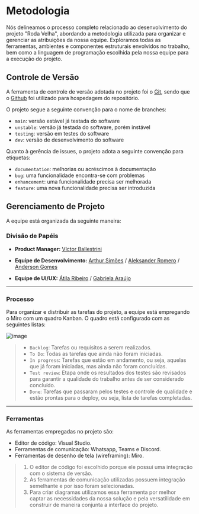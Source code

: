 
# Metodologia

Nós delineamos o processo completo relacionado ao desenvolvimento do projeto "Roda Velha", abordando a metodologia utilizada para organizar e gerenciar as atribuições da nossa equipe.
Exploramos todas as ferramentas, ambientes e componentes estruturais envolvidos no trabalho, bem como a linguagem de programação escolhida pela nossa equipe para a execução do projeto.

## Controle de Versão

A ferramenta de controle de versão adotada no projeto foi o
[Git](https://git-scm.com/), sendo que o [Github](https://github.com)
foi utilizado para hospedagem do repositório.

O projeto segue a seguinte convenção para o nome de branches:

- `main`: versão estável já testada do software
- `unstable`: versão já testada do software, porém instável
- `testing`: versão em testes do software
- `dev`: versão de desenvolvimento do software

Quanto à gerência de issues, o projeto adota a seguinte convenção para
etiquetas:

- `documentation`: melhorias ou acréscimos à documentação
- `bug`: uma funcionalidade encontra-se com problemas
- `enhancement`: uma funcionalidade precisa ser melhorada
- `feature`: uma nova funcionalidade precisa ser introduzida

## Gerenciamento de Projeto

A equipe está organizada da seguinte maneira:

### Divisão de Papéis

- **Product Manager:** [Víctor Ballestrini](https://github.com/vballestrini)

- **Equipe de Desenvolvimento:** [Arthur Simões](https://github.com/ArthurSimoess) / [Aleksander Romero](https://github.com/AleksanderRomero) / [Anderson Gomes](https://github.com/Dinhoop)

- **Equipe de UI/UX:** [Átila Ribeiro](https://github.com/atilaedu1) / [Gabriela Araújo](https://github.com/araujogabrielaa)

---

### Processo

Para organizar e distribuir as tarefas do projeto, a equipe está empregando o Miro com um quadro Kanban. O quadro está configurado com as seguintes listas:

![image](https://github.com/ICEI-PUC-Minas-PMV-ADS/pmv-ads-2024-1-e2-proj-int-t8-pmv-ads-2024-1-e2-roda-velha/assets/145074016/592291f0-ea15-44b3-b70f-25db1a54d85a)

> - `Backlog`: Tarefas ou requisitos a serem realizados.
> - `To Do`: Todas as tarefas que ainda não foram iniciadas.
> - `In progress`: Tarefas que estão em andamento, ou seja, aquelas que já foram iniciadas, mas ainda não foram concluídas.
> - `Test review`: Etapa onde os resultados dos testes são revisados para garantir a qualidade do trabalho antes de ser considerado concluído.
> - `Done`: Tarefas que passaram pelos testes e controle de qualidade e estão prontas para o deploy, ou seja, lista de tarefas completadas.

---

### Ferramentas

As ferramentas empregadas no projeto são:

- Editor de código: Visual Studio.
- Ferramentas de comunicação: Whatsapp, Teams e Discord.
- Ferramentas de desenho de tela (wireframing): Miro.

> 1. O editor de código foi escolhido porque ele possui uma integração com o sistema de versão.
> 2. As ferramentas de comunicação utilizadas possuem integração semelhante e por isso foram selecionadas.
> 3. Para criar diagramas utilizamos essa ferramenta por melhor captar as necessidades da nossa solução e pela versatilidade em construir de maneira conjunta a interface do projeto.
